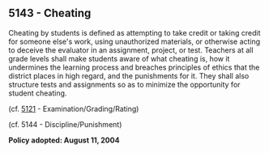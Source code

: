 ## 5143 - Cheating

Cheating by students is defined as attempting to take credit or taking credit for someone else's work, using unauthorized materials, or otherwise acting to deceive the evaluator in an assignment, project, or test.  Teachers at all grade levels shall make students aware of what cheating is, how it undermines the learning process and breaches principles of ethics that the district places in high regard, and the punishments for it.  They shall also structure tests and assignments so as to minimize the opportunity for student cheating.

\(cf. [5121](/policies/5000/5121.md) - Examination/Grading/Rating\)

\(cf. 5144 - Discipline/Punishment\)

**Policy adopted:  August 11, 2004**

